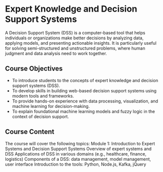 # Expert Knowledge and Decision Support Systems 

A Decision Support System (DSS) is a computer-based tool that helps individuals or organizations make better decisions by analyzing data, applying models, and presenting actionable insights. It is particularly useful for solving semi-structured and unstructured problems, where human judgment and data analysis need to work together.

## Course Objectives
* To introduce students to the concepts of expert knowledge and decision support systems (DSS).
* To develop skills in building web-based decision support systems using modern tools and frameworks.
* To provide hands-on experience with data processing, visualization, and machine learning for decision-making.
* To explain foundational machine learning models and fuzzy logic in the context of decision support.

## Course Content
The course will cover the following topics:
Module 1: Introduction to Expert Systems and Decision Support Systems
Overview of expert systems and DSS
Applications of DSS in various domains (e.g., healthcare, finance, logistics)
Components of a DSS: data management, model management, user interface
Introduction to the tools: Python, Node.js, Kafka, jQuery
